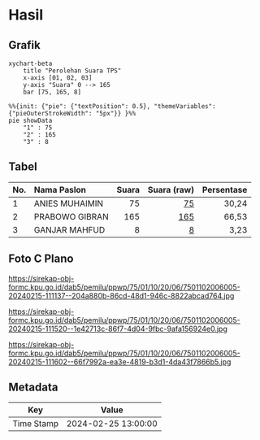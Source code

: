# Hasil

## Grafik

```mermaid
xychart-beta
    title "Perolehan Suara TPS"
    x-axis [01, 02, 03]
    y-axis "Suara" 0 --> 165
    bar [75, 165, 8]
```

```mermaid
%%{init: {"pie": {"textPosition": 0.5}, "themeVariables": {"pieOuterStrokeWidth": "5px"}} }%%
pie showData
    "1" : 75
    "2" : 165
    "3" : 8
```

## Tabel

| No. | Nama Paslon    | Suara | Suara (raw) | Persentase |
|:--- |:-------------- | -----:| -----------:| ----------:|
| 1   | ANIES MUHAIMIN | 75    | [75][p-1]   | 30,24      |
| 2   | PRABOWO GIBRAN | 165   | [165][p-2]  | 66,53      |
| 3   | GANJAR MAHFUD  | 8     | [8][p-3]    | 3,23       |


[p-1]: https://github.com/gigit-pemilu/pemilu-2024-75-gorontalo/blob/main/pilpres/hitung-suara/sub/75-gorontalo/sub/01-gorontalo/sub/10-telaga-biru/sub/2006-pantungo/sub/005-tps/sub/paslon-1.txt
[p-2]: https://github.com/gigit-pemilu/pemilu-2024-75-gorontalo/blob/main/pilpres/hitung-suara/sub/75-gorontalo/sub/01-gorontalo/sub/10-telaga-biru/sub/2006-pantungo/sub/005-tps/sub/paslon-2.txt
[p-3]: https://github.com/gigit-pemilu/pemilu-2024-75-gorontalo/blob/main/pilpres/hitung-suara/sub/75-gorontalo/sub/01-gorontalo/sub/10-telaga-biru/sub/2006-pantungo/sub/005-tps/sub/paslon-3.txt

## Foto C Plano

https://sirekap-obj-formc.kpu.go.id/dab5/pemilu/ppwp/75/01/10/20/06/7501102006005-20240215-111137--204a880b-86cd-48d1-946c-8822abcad764.jpg

https://sirekap-obj-formc.kpu.go.id/dab5/pemilu/ppwp/75/01/10/20/06/7501102006005-20240215-111520--1e42713c-86f7-4d04-9fbc-9afa156924e0.jpg

https://sirekap-obj-formc.kpu.go.id/dab5/pemilu/ppwp/75/01/10/20/06/7501102006005-20240215-111602--66f7992a-ea3e-4819-b3d1-4da43f7866b5.jpg


## Metadata

| Key        | Value               |
| ---------- | ------------------- |
| Time Stamp | 2024-02-25 13:00:00 |



